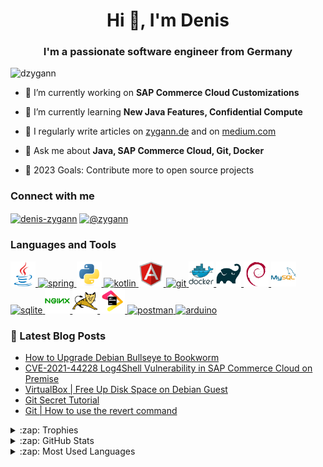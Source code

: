 <h1 align="center">Hi 👋, I'm Denis</h1>
<h3 align="center">I'm a passionate software engineer from Germany</h3>

<p align="left"> <img src="https://komarev.com/ghpvc/?username=dzygann&label=Profile%20views&color=0e75b6&style=flat" alt="dzygann" /> </p>

- 🔭 I’m currently working on **SAP Commerce Cloud Customizations**

- 🌱 I’m currently learning **New Java Features, Confidential Compute**

- 📝 I regularly write articles on [zygann.de][website] and on [medium.com][medium]

- 💬 Ask me about **Java, SAP Commerce Cloud, Git, Docker**

- 🥅 2023 Goals: Contribute more to open source projects

### Connect with me
<p align="left">
<a href="https://linkedin.com/in/denis-zygann" target="blank"><img align="center" src="https://raw.githubusercontent.com/rahuldkjain/github-profile-readme-generator/master/src/images/icons/Social/linked-in-alt.svg" alt="denis-zygann" height="30" width="40" /></a>
<a href="https://medium.com/@zygann" target="blank"><img align="center" src="https://raw.githubusercontent.com/rahuldkjain/github-profile-readme-generator/master/src/images/icons/Social/medium.svg" alt="@zygann" height="30" width="40" /></a>
</p>

### Languages and Tools
<p align="left">
  <a href="https://www.java.com" target="_blank" rel="noreferrer"> <img src="https://raw.githubusercontent.com/devicons/devicon/master/icons/java/java-original.svg" alt="java" width="40" height="40"/> </a> 
  <a href="https://spring.io/" target="_blank" rel="noreferrer"> <img src="https://www.vectorlogo.zone/logos/springio/springio-icon.svg" alt="spring" width="40" height="40"/> </a> 
    <a href="https://www.python.org" target="_blank" rel="noreferrer"> <img src="https://raw.githubusercontent.com/devicons/devicon/master/icons/python/python-original.svg" alt="python" width="40" height="40"/> </a>  
    <a href="https://kotlinlang.org" target="_blank" rel="noreferrer"> <img src="https://www.vectorlogo.zone/logos/kotlinlang/kotlinlang-icon.svg" alt="kotlin" width="40" height="40"/> </a> 
    <a href="https://angular.io" target="_blank" rel="noreferrer"> <img src="https://raw.githubusercontent.com/devicons/devicon/master/icons/angularjs/angularjs-original.svg" alt="angularjs" width="40" height="40"/> </a> 
  <a href="https://git-scm.com/" target="_blank" rel="noreferrer"> <img src="https://www.vectorlogo.zone/logos/git-scm/git-scm-icon.svg" alt="git" width="40" height="40"/> </a>  
   <a href="https://www.docker.com/" target="_blank" rel="noreferrer"> <img src="https://raw.githubusercontent.com/devicons/devicon/master/icons/docker/docker-original-wordmark.svg" alt="docker" width="40" height="40"/> </a> 
   <a href="https://www.gradle.org/" target="_blank" rel="noreferrer"> <img src="https://raw.githubusercontent.com/devicons/devicon/master/icons/gradle/gradle-plain.svg" alt="gradle" width="40" height="40"/> </a>  
  <a href="https://www.debian.org/" target="_blank" rel="noreferrer"> <img src="https://raw.githubusercontent.com/devicons/devicon/master/icons/debian/debian-original.svg" alt="debian" width="40" height="40"/> </a> 
  <a href="https://www.mysql.com/" target="_blank" rel="noreferrer"> <img src="https://raw.githubusercontent.com/devicons/devicon/master/icons/mysql/mysql-original-wordmark.svg" alt="mysql" width="40" height="40"/> </a> 
    <a href="https://www.sqlite.org/" target="_blank" rel="noreferrer"> <img src="https://www.vectorlogo.zone/logos/sqlite/sqlite-icon.svg" alt="sqlite" width="40" height="40"/> </a> 
  <a href="https://www.nginx.com" target="_blank" rel="noreferrer"> <img src="https://raw.githubusercontent.com/devicons/devicon/master/icons/nginx/nginx-original.svg" alt="nginx" width="40" height="40"/> </a> 
    <a href="https://tomcat.apache.org" target="_blank" rel="noreferrer"> <img src="https://raw.githubusercontent.com/devicons/devicon/master/icons/tomcat/tomcat-original.svg" alt="nginx" width="40" height="40"/> </a> 
    <a href="https://jetbrains.com" target="_blank" rel="noreferrer"> <img src="https://raw.githubusercontent.com/devicons/devicon/master/icons/jetbrains/jetbrains-original.svg" alt="nginx" width="40" height="40"/> </a> 
  <a href="https://postman.com" target="_blank" rel="noreferrer"> <img src="https://www.vectorlogo.zone/logos/getpostman/getpostman-icon.svg" alt="postman" width="40" height="40"/> </a> 
  <a href="https://www.arduino.cc/" target="_blank" rel="noreferrer"> <img src="https://cdn.worldvectorlogo.com/logos/arduino-1.svg" alt="arduino" width="40" height="40"/> </a> </p>


### 📕 Latest Blog Posts
<!-- BLOG-POST-LIST:START -->
- [How to Upgrade Debian Bullseye to Bookworm](https://www.zygann.de/blog/how-to-upgrade-debian-bullseye-to-bookworm/?utm_source=rss&utm_medium=rss&utm_campaign=how-to-upgrade-debian-bullseye-to-bookworm)
- [CVE-2021-44228 Log4Shell Vulnerability in SAP Commerce Cloud on Premise](https://www.zygann.de/blog/cve-2021-44228-log4shell-vulnerability-in-sap-commerce-cloud-on-premise/?utm_source=rss&utm_medium=rss&utm_campaign=cve-2021-44228-log4shell-vulnerability-in-sap-commerce-cloud-on-premise)
- [VirtualBox | Free Up Disk Space on Debian Guest](https://www.zygann.de/blog/virtualbox-free-up-disk-space-on-debian-guest/?utm_source=rss&utm_medium=rss&utm_campaign=virtualbox-free-up-disk-space-on-debian-guest)
- [Git Secret Tutorial](https://www.zygann.de/blog/git-secret-tutorial/?utm_source=rss&utm_medium=rss&utm_campaign=git-secret-tutorial)
- [Git | How to use the revert  command](https://www.zygann.de/blog/git-how-to-use-the-revert-command/?utm_source=rss&utm_medium=rss&utm_campaign=git-how-to-use-the-revert-command)
<!-- BLOG-POST-LIST:END -->


<details>
  <summary>:zap: Trophies</summary>
  
<p align="left"> <a href="https://github.com/ryo-ma/github-profile-trophy"><img src="https://github-profile-trophy.vercel.app/?username=dzygann&theme=onedark" alt="dzygann" /></a> </p>
</details>

<details>
  <summary>:zap: GitHub Stats</summary>
  
<p><img align="center" src="https://github-readme-stats.vercel.app/api?username=dzygann&show_icons=true&locale=en&theme=dark" alt="dzygann" /></p>
</details>


<details>
  <summary>:zap: Most Used Languages</summary>
  
<p><img align="left" src="https://github-readme-stats.vercel.app/api/top-langs?username=dzygann&show_icons=true&locale=en&layout=compact&theme=dark" alt="dzygann" /></p>
</details>



<!--p><img align="center" src="https://github-readme-streak-stats.herokuapp.com/?user=dzygann&theme=dark" alt="dzygann" /></p-->

[medium]: https://medium.com/@zygann
[website]: https://zygann.de

